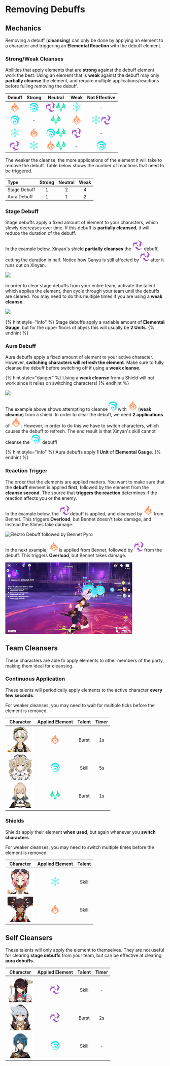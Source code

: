 # Removing Debuffs

## Mechanics

Removing a debuff \(**cleansing**\) can only be done by applying an element to a character and triggering an **Elemental Reaction** with the debuff element. 

### Strong/Weak Cleanses

Abilities that apply elements that are **strong** against the debuff element work the best. Using an element that is **weak** against the debuff may only **partially cleanse** the element, and require multiple applications/reactions before fulling removing the debuff.

| Debuff | Strong | Neutral | Weak | Not Effective |
| :---: | :---: | :---: | :---: | :---: |
| ![](../../.gitbook/assets/pyro_small.png)  | ![](../../.gitbook/assets/hydro_small.png)  |  ![](../../.gitbook/assets/electro_small.png)![](../../.gitbook/assets/anemo_small.png) | ![](../../.gitbook/assets/cryo_small.png) | - |
| ![](../../.gitbook/assets/hydro_small.png) | - | ![](../../.gitbook/assets/anemo_small.png) | ![](../../.gitbook/assets/pyro_small.png) | ![](../../.gitbook/assets/cryo_small.png)![](../../.gitbook/assets/electro_small.png) |
| ![](../../.gitbook/assets/cryo_small.png) | ![](../../.gitbook/assets/pyro_small.png) | ![](../../.gitbook/assets/hydro_small.png)![](../../.gitbook/assets/anemo_small.png) | ![](../../.gitbook/assets/electro_small.png) | - |
| ![](../../.gitbook/assets/electro_small.png) | ![](../../.gitbook/assets/cryo_small.png) | ![](../../.gitbook/assets/pyro_small.png)![](../../.gitbook/assets/anemo_small.png) | - | ![](../../.gitbook/assets/hydro_small.png) |

The weaker the cleanse, the more applications of the element it will take to remove the debuff. Table below shows the number of reactions that need to be triggered.

| Type | Strong | Neutral | Weak |
| :--- | :---: | :---: | :---: |
| Stage Debuff | 1 | 2 | 4 |
| Aura Debuff | 1 | 1 | 2 |

### **Stage Debuff**

Stage debuffs apply a fixed amount of element to your characters, which slowly decreases over time. If this debuff is **partially cleansed**, it will reduce the duration of the debuff.

In the example below, Xinyan's shield **partially cleanses** the ![](../../.gitbook/assets/electro_small.png) debuff, cutting the duration in half. Notice how Ganyu is still affected by ![](../../.gitbook/assets/electro_small.png)after it runs out on Xinyan.

![](../../.gitbook/assets/cleanse_partial.gif)

In order to clear stage debuffs from your entire team, activate the talent which applies the element, then cycle through your team until the debuffs are cleared. You may need to do this multiple times if you are using a **weak cleanse**.

![](../../.gitbook/assets/cleans_team.gif)

{% hint style="info" %}
Stage debuffs apply a variable amount of **Elemental Gauge**, but for the upper floors of abyss this will usually be **2 Units**.
{% endhint %}

### Aura Debuff

Aura debuffs apply a fixed amount of element to your active character. However, **switching characters will refresh the element**. Make sure to fully cleanse the debuff before switching off if using a **weak cleanse**.

{% hint style="danger" %}
 Using a **weak cleanse** from a Shield will not work since it relies on switching characters!
{% endhint %}

![](../../.gitbook/assets/cleanse_noeffect.gif)

The example above shows attempting to cleanse![](../../.gitbook/assets/hydro_small.png)with ![](../../.gitbook/assets/pyro_small.png)\(**weak cleanse**\) from a shield. In order to clear the debuff, we need **2 applications** of ![](../../.gitbook/assets/pyro_small.png). However, in order to do this we have to switch characters, which causes the debuff to refresh. The end result is that Xinyan's skill cannot cleanse the  ![](../../.gitbook/assets/hydro_small.png) debuff!

{% hint style="info" %}
Aura debuffs apply **1 Unit** of **Elemental Gauge**.
{% endhint %}

### Reaction Trigger

The order that the elements are applied matters. You want to make sure that the **debuff** element is applied **first**, followed by the element from the **cleanse second**. The source that **triggers the reaction** determines if the reaction affects you or the enemy.

In the example below, the ![](../../.gitbook/assets/electro_small.png)debuff is applied, and cleansed by ![](../../.gitbook/assets/pyro_small.png)from Bennet. This triggers **Overload**, but Bennet doesn't take damage, and instead the Slimes take damage.

![Electro Debuff followed by Bennet Pyro](../../.gitbook/assets/cleanse_overload_nodmg.gif)

In the next example, ![](../../.gitbook/assets/pyro_small.png)is applied from Bennet, followed by ![](../../.gitbook/assets/electro_small.png)from the debuff. This triggers **Overload**, but Bennet takes damage.

![Bennet Pyro followed by Electro Debuff](../../.gitbook/assets/cleanse_overload_dmg.gif)

## Team Cleansers

These characters are able to apply elements to other members of the party, making them ideal for cleansing.

### Continuous Application

These talents will periodically apply elements to the active character **every few seconds**.

For weaker cleanses, you may need to wait for multiple ticks before the element is removed.

| Character | Applied Element | Talent | Timer |
| :---: | :---: | :---: | :---: |
| ![](../../.gitbook/assets/ui_avataricon_bennett.png)  | ![](../../.gitbook/assets/pyro_small.png)  | Burst | 1s |
| ![](../../.gitbook/assets/ui_avataricon_barbara.png)  | ![](../../.gitbook/assets/hydro_small.png)  | Skill | 5s |
| ![](../../.gitbook/assets/ui_avataricon_jean.png)  | ![](../../.gitbook/assets/anemo_small.png)  | Burst | 1s |

### Shields

Shields apply their element **when used**, but again whenever you **switch characters**.

For weaker cleanses, you may need to switch multiple times before the element is removed.

| Character | Applied Element | Talent |
| :---: | :---: | :---: |
| ![](../../.gitbook/assets/ui_avataricon_diona.png)  | ![](../../.gitbook/assets/cryo_small.png)  | Skill |
| ![](../../.gitbook/assets/ui_avataricon_xinyan.png)  | ![](../../.gitbook/assets/pyro_small.png)  | Skill |

## Self Cleansers

These talents will only apply the element to themselves. They are not useful for clearing **stage debuffs** from your team, but can be effective at clearing **aura debuffs.**

| Character | Applied Element | Talent | Timer |
| :---: | :---: | :---: | :---: |
| ![](../../.gitbook/assets/ui_avataricon_beidou.png) | ![](../../.gitbook/assets/electro_small.png) | Skill | - |
| ![](../../.gitbook/assets/ui_avataricon_razor.png)  | ![](../../.gitbook/assets/electro_small.png)  | Burst | 2s |
| ![](../../.gitbook/assets/ui_avataricon_xingqiu.png)  | ![](../../.gitbook/assets/hydro_small.png)  | Skill | - |

